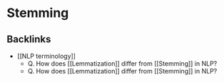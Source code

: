 # Stemming

## Backlinks
* [[NLP terminology]]
	* Q. How does [[Lemmatization]] differ from [[Stemming]] in NLP?
	* Q. How does [[Lemmatization]] differ from [[Stemming]] in NLP?

<!-- {BearID:0204614A-C289-45D6-B0EA-ABFFC94BC1AB-43256-000001B20520DEE8} -->
